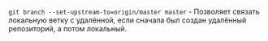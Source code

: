 ```git branch --set-upstream-to=origin/master master``` - Позволяет связать локальную ветку с удалённой, если сначала был создан удалённый репозиторий, а потом локальный.
